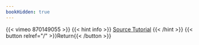 ```yaml
---
bookHidden: true
---
```


{{< vimeo 870149055 >}}
{{< hint info >}}
[Source Tutorial](https://youtu.be/T8mek3jSIe4?si=YAfLPYtb9_hZGHLW)
{{< /hint >}}
{{< button relref="/" >}}Return{{< /button >}}
